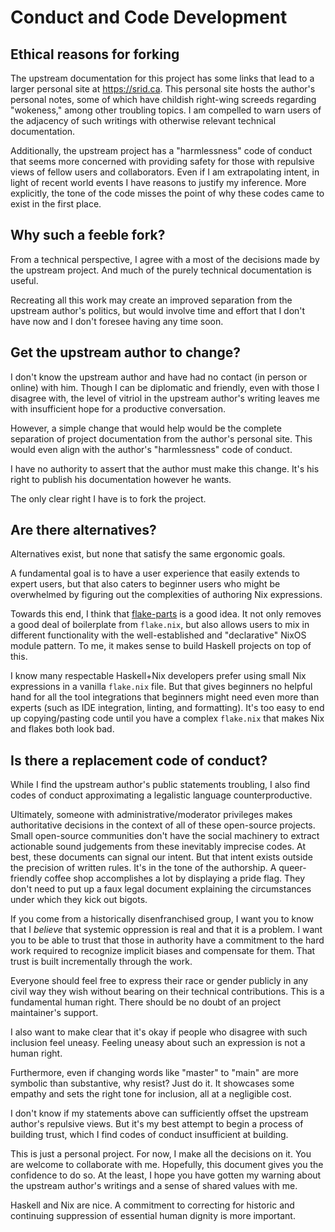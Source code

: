 # Conduct and Code Development

## Ethical reasons for forking

The upstream documentation for this project has some links that lead to a larger
personal site at https://srid.ca.  This personal site hosts the author's
personal notes, some of which have childish right-wing screeds regarding
"wokeness," among other troubling topics.  I am compelled to warn users of the
adjacency of such writings with otherwise relevant technical documentation.

Additionally, the upstream project has a "harmlessness" code of conduct that
seems more concerned with providing safety for those with repulsive views of
fellow users and collaborators.  Even if I am extrapolating intent, in light of
recent world events I have reasons to justify my inference.  More explicitly,
the tone of the code misses the point of why these codes came to exist in the
first place.

## Why such a feeble fork?

From a technical perspective, I agree with a most of the decisions made by the
upstream project.  And much of the purely technical documentation is useful.

Recreating all this work may create an improved separation from the upstream
author's politics, but would involve time and effort that I don't have now and I
don't foresee having any time soon.

## Get the upstream author to change?

I don't know the upstream author and have had no contact (in person or online)
with him.  Though I can be diplomatic and friendly, even with those I disagree
with, the level of vitriol in the upstream author's writing leaves me with
insufficient hope for a productive conversation.

However, a simple change that would help would be the complete separation of
project documentation from the author's personal site.  This would even align
with the author's "harmlessness" code of conduct.

I have no authority to assert that the author must make this change.  It's his
right to publish his documentation however he wants.

The only clear right I have is to fork the project.

## Are there alternatives?

Alternatives exist, but none that satisfy the same ergonomic goals.

A fundamental goal is to have a user experience that easily extends to expert
users, but that also caters to beginner users who might be overwhelmed by
figuring out the complexities of authoring Nix expressions.

Towards this end, I think that [flake-parts](https://flake.parts) is a good
idea.  It not only removes a good deal of boilerplate from `flake.nix`, but also
allows users to mix in different functionality with the well-established and
"declarative" NixOS module pattern.  To me, it makes sense to build Haskell
projects on top of this.

I know many respectable Haskell+Nix developers prefer using small Nix
expressions in a vanilla `flake.nix` file.  But that gives beginners no helpful
hand for all the tool integrations that beginners might need even more than
experts (such as IDE integration, linting, and formatting).  It's too easy to
end up copying/pasting code until you have a complex `flake.nix` that makes Nix
and flakes both look bad.

## Is there a replacement code of conduct?

While I find the upstream author's public statements troubling, I also find
codes of conduct approximating a legalistic language counterproductive.

Ultimately, someone with administrative/moderator privileges makes authoritative
decisions in the context of all of these open-source projects.  Small
open-source communities don't have the social machinery to extract actionable
sound judgements from these inevitably imprecise codes. At best, these documents
can signal our intent.  But that intent exists outside the precision of written
rules.  It's in the tone of the authorship.  A queer-friendly coffee shop
accomplishes a lot by displaying a pride flag.  They don't need to put up a faux
legal document explaining the circumstances under which they kick out bigots.

If you come from a historically disenfranchised group, I want you to know that I
*believe* that systemic oppression is real and that it is a problem. I want you
to be able to trust that those in authority have a commitment to the hard work
required to recognize implicit biases and compensate for them.  That trust is
built incrementally through the work.

Everyone should feel free to express their race or gender publicly in any civil
way they wish without bearing on their technical contributions.  This is a
fundamental human right.  There should be no doubt of an project maintainer's
support.

I also want to make clear that it's okay if people who disagree with such
inclusion feel uneasy.  Feeling uneasy about such an expression is not a human
right.

Furthermore, even if changing words like "master" to "main" are more symbolic
than substantive, why resist?  Just do it.  It showcases some empathy and sets
the right tone for inclusion, all at a negligible cost.

I don't know if my statements above can sufficiently offset the upstream
author's repulsive views.  But it's my best attempt to begin a process of
building trust, which I find codes of conduct insufficient at building.

This is just a personal project.  For now, I make all the decisions on it.  You
are welcome to collaborate with me.  Hopefully, this document gives you the
confidence to do so.  At the least, I hope you have gotten my warning about the
upstream author's writings and a sense of shared values with me.

Haskell and Nix are nice.  A commitment to correcting for historic and
continuing suppression of essential human dignity is more important.
